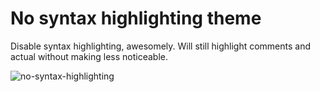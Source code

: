 # No syntax highlighting theme

Disable syntax highlighting, awesomely. Will still highlight comments and actual without making less noticeable.

![no-syntax-highlighting](https://f.cloud.github.com/assets/69169/2289498/4c3cb0ec-a009-11e3-8dbd-077ee11741e5.gif)
